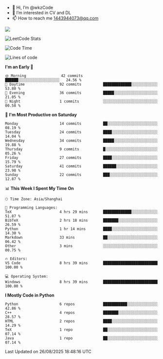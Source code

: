 - 👋 Hi, I’m @wkzCode
- 👀 I’m interested in CV and DL
- 📫 How to reach me 1443944073@qq.com  
<a href="https://github.com/anuraghazra/github-readme-stats">
  <img align="center" src="https://github-readme-stats.vercel.app/api?username=wkzCode&show_icons=true" />
</a>  

![LeetCode Stats](https://leetcard.jacoblin.cool/wkzCode?theme=wtf&font=Tajawal&ext=activity&site=cn)

<!---
[![Anurag's GitHub stats](https://github-readme-stats.vercel.app/api?username=wkzCode&show_icons=true)](https://github.com/anuraghazra/github-readme-stats)
[![Top Langs](https://github-readme-stats.vercel.app/api/top-langs/?username=wkzCode)](https://github.com/anuraghazra/github-readme-stats)
<!--START_SECTION:waka-->
![Code Time](http://img.shields.io/badge/Code%20Time-160%20hrs%2014%20mins-blue)

![Lines of code](https://img.shields.io/badge/From%20Hello%20World%20I%27ve%20Written-27.5%20thousand%20lines%20of%20code-blue)

**I'm an Early 🐤** 

```text
🌞 Morning                42 commits          ██████░░░░░░░░░░░░░░░░░░░   24.56 % 
🌆 Daytime                92 commits          █████████████░░░░░░░░░░░░   53.80 % 
🌃 Evening                36 commits          █████░░░░░░░░░░░░░░░░░░░░   21.05 % 
🌙 Night                  1 commits           ░░░░░░░░░░░░░░░░░░░░░░░░░   00.58 % 
```
📅 **I'm Most Productive on Saturday** 

```text
Monday                   14 commits          ██░░░░░░░░░░░░░░░░░░░░░░░   08.19 % 
Tuesday                  24 commits          ████░░░░░░░░░░░░░░░░░░░░░   14.04 % 
Wednesday                34 commits          █████░░░░░░░░░░░░░░░░░░░░   19.88 % 
Thursday                 9 commits           █░░░░░░░░░░░░░░░░░░░░░░░░   05.26 % 
Friday                   27 commits          ████░░░░░░░░░░░░░░░░░░░░░   15.79 % 
Saturday                 41 commits          ██████░░░░░░░░░░░░░░░░░░░   23.98 % 
Sunday                   22 commits          ███░░░░░░░░░░░░░░░░░░░░░░   12.87 % 
```


📊 **This Week I Spent My Time On** 

```text
🕑︎ Time Zone: Asia/Shanghai

💬 Programming Languages: 
TeX                      4 hrs 29 mins       █████████████░░░░░░░░░░░░   51.87 % 
BibTeX                   2 hrs 18 mins       ███████░░░░░░░░░░░░░░░░░░   26.59 % 
Python                   1 hr 14 mins        ████░░░░░░░░░░░░░░░░░░░░░   14.30 % 
Markdown                 33 mins             ██░░░░░░░░░░░░░░░░░░░░░░░   06.42 % 
Other                    3 mins              ░░░░░░░░░░░░░░░░░░░░░░░░░   00.75 % 

🔥 Editors: 
VS Code                  8 hrs 39 mins       █████████████████████████   100.00 % 

💻 Operating System: 
Windows                  8 hrs 39 mins       █████████████████████████   100.00 % 
```

**I Mostly Code in Python** 

```text
Python                   6 repos             ███████████░░░░░░░░░░░░░░   42.86 % 
C++                      4 repos             ███████░░░░░░░░░░░░░░░░░░   28.57 % 
HTML                     2 repos             ████░░░░░░░░░░░░░░░░░░░░░   14.29 % 
TeX                      1 repo              ██░░░░░░░░░░░░░░░░░░░░░░░   07.14 % 
Java                     1 repo              ██░░░░░░░░░░░░░░░░░░░░░░░   07.14 % 
```




 Last Updated on 26/08/2025 18:48:16 UTC
<!--END_SECTION:waka-->
<!---
wkzCode/wkzCode is a ✨ special ✨ repository because its `README.md` (this file) appears on your GitHub profile.
You can click the Preview link to take a look at your changes.
--->
